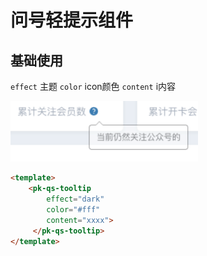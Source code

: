 # 问号轻提示组件

## 基础使用
`effect` 主题
`color` icon颜色
`content` i内容

<img src="/pk-qs-tooltip/images/tooltip.jpg" style="width: 300px"/>

``` html
<template>
    <pk-qs-tooltip 
        effect="dark" 
        color="#fff" 
        content="xxxx">
     </pk-qs-tooltip>
</template>
```
